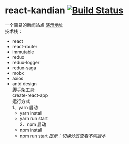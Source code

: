 # react-kandian [![Build Status](https://travis-ci.org/yhlben/react-kandian.svg?branch=master)](https://travis-ci.org/yhlben/react-kandian)
一个简易的新闻站点
[演示地址](http://yinhengli.com)  
技术栈：    
- react
- react-router
- immutable
- redux
- redux-logger
- redux-saga
- mobx
- axios 
- antd design  
脚手架工具:  
create-react-app  
运行方式  
1、yarn 启动  
  - yarn install
  - yarn run start  
2、npm 启动  
  - npm install
  - npm run start
*提示：切换分支查看不同版本*
